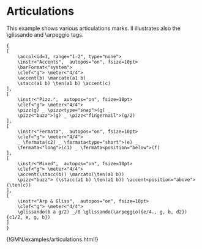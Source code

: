 


# Articulations

This example shows various articulations marks.
Il illustrates also the \glissando and \arpeggio tags.

~~~~~~
{
[
	\accol<id=1, range="1-2", type="none">	
	\instr<"Accents",  autopos="on", fsize=10pt> 
	\barFormat<"system">
	\clef<"g"> \meter<"4/4">
    \accent(b) \marcato(a1 b)
    \stacc(a1 b) \ten(a1 b) \accent(c)
],
[
	\instr<"Pizz.",  autopos="on", fsize=10pt> 
	\clef<"g"> \meter<"4/4">
	\pizz(g) _ \pizz<type="snap">(g) _ 
	\pizz<"buzz">(g) _ \pizz<"fingernail">(g/2) 
],
[
	\instr<"Fermata",  autopos="on", fsize=10pt> 
	\clef<"g"> \meter<"4/4">
	_ \fermata(c2) _ \fermata<type="short">(e) _ 
	\fermata<"long">(c1) _ \fermata<position="below">(f)
],
[
	\instr<"Mixed",  autopos="on", fsize=10pt> 
	\clef<"g"> \meter<"4/4">
    \accent(\stacc(b)) \marcato(\ten(a1 b))
    \pizz<"buzz"> (\stacc(a1 b) \ten(a1 b)) \accent<position="above">(\ten(c))
],
[
	\instr<"Arp & Gliss",  autopos="on", fsize=10pt> 
	\clef<"g"> \meter<"4/4">
    \glissando(b a g/2) _/8 \glissando(\arpeggio({e/4., g, b, d2}) {c1/2, e, g, b})
]
}
~~~~~~

{!GMN/examples/articulations.html!}

